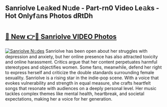 ## Sanriolve Le𝚊ked N𝚞de - Part-rn0 Video Le𝚊ks - Hot Onlyf𝚊ns Photos dRtDh

# <h2><a href="http://ab90549.deff.icu/?id=Sanriolve">🔗 New 👉🔴 Sanriolve VIDEO Photos</a></h2>

[![Sanriolve N𝚞des](https://i.imgur.com/rIISA9y.gif)](http://ab90549.deff.icu/?id=Sanriolve)
Sanriolve has been open about her struggles with depression and anxiety, but her online presence has also attracted toxicity and online harassment. Critics argue that her content perpetuates harmful stereotypes and objectifies women. Some fans, meanwhile, defend her right to express herself and criticize the double standards surrounding female sexuality. Sanriolve is a rising star in the indie-pop scene. With a voice that evokes vulnerability and strength in equal measure, she crafts heartfelt songs that resonate with audiences on a deeply personal level. Her music tackles complex themes like mental health, heartbreak, and societal expectations, making her a voice for her generation.
